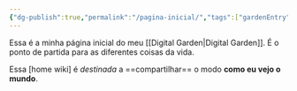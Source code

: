 ```yaml
---
{"dg-publish":true,"permalink":"/pagina-inicial/","tags":["gardenEntry"],"updated":"2024-06-07T01:12:19.892-03:00"}
---
```


Essa é a minha página inicial do meu [[Digital Garden\|Digital Garden]]. É o ponto de partida para as diferentes coisas da vida.

Essa [home wiki] é *destinada* a ==compartilhar== o modo **como eu vejo o mundo**.